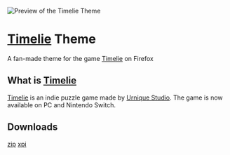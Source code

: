 ![Preview of the Timelie Theme](https://i.imgur.com/9vgld2l.png)

# [Timelie](https://timelie.urniquestudio.com/) Theme
A fan-made theme for the game [Timelie](https://timelie.urniquestudio.com/) on Firefox

## What is [Timelie](https://timelie.urniquestudio.com/)
[Timelie](https://timelie.urniquestudio.com/) is an indie puzzle game made by [Urnique Studio](https://urniquestudio.com/).
The game is now available on PC and Nintendo Switch.

## Downloads
[zip](https://github.com/CarrieForle/Timelie-Theme/releases/latest/download/Timelie.zip) [xpi](https://github.com/CarrieForle/Timelie-Theme/releases/latest/download/Timelie.zip)
